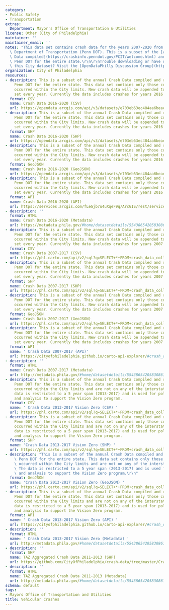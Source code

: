 ```yaml
---
category:
- Public Safety
- Transportation
extras:
  Department: Mayor's Office of Transportation & Utilities
license: Other (City of Philadelphia)
maintainer: ''
maintainer_email: ''
notes: "This data set contains crash data for the years 2007-2020 from the Pennsylvania\
  \ Department of Transportation (Penn DOT). This is a subset of the [annual Crash\
  \ Data compiled](https://crashinfo.penndot.gov/PCIT/welcome.html) and released by\
  \ Penn DOT for the entire state.\r\n\r\nTrouble downloading or have questions about\
  \ this City dataset? Visit the [OpenDataPhilly Discussion Group](http://www.phila.gov/data/discuss/)"
organization: City of Philadelphia
resources:
- description: This is a subset of the annual Crash Data compiled and released by
    Penn DOT for the entire state. This data set contains only those crashes that
    occurred within the City limits. New crash data will be appended to this data
    set every year. Currently the data includes crashes for years 2016 to 2020.
  format: CSV
  name: Crash Data 2016-2020 (CSV)
  url: https://opendata.arcgis.com/api/v3/datasets/e703eb63ec484aa6beae1268372efa53_0/downloads/data?format=csv&spatialRefId=4326
- description: This is a subset of the annual Crash Data compiled and released by
    Penn DOT for the entire state. This data set contains only those crashes that
    occurred within the City limits. New crash data will be appended to this data
    set every year. Currently the data includes crashes for years 2016 to 2020.
  format: SHP
  name: Crash Data 2016-2020 (SHP)
  url: https://opendata.arcgis.com/api/v3/datasets/e703eb63ec484aa6beae1268372efa53_0/downloads/data?format=shp&spatialRefId=4326
- description: This is a subset of the annual Crash Data compiled and released by
    Penn DOT for the entire state. This data set contains only those crashes that
    occurred within the City limits. New crash data will be appended to this data
    set every year. Currently the data includes crashes for years 2016 to 2020.
  format: GeoJSON
  name: Crash Data 2016-2020 (GeoJSON)
  url: https://opendata.arcgis.com/api/v3/datasets/e703eb63ec484aa6beae1268372efa53_0/downloads/data?format=geojson&spatialRefId=4326
- description: This is a subset of the annual Crash Data compiled and released by
    Penn DOT for the entire state. This data set contains only those crashes that
    occurred within the City limits. New crash data will be appended to this data
    set every year. Currently the data includes crashes for years 2016 to 2020.
  format: API
  name: Crash Data 2016-2020 (API)
  url: https://services.arcgis.com/fLeGjb7u4uXqeF9q/ArcGIS/rest/services/COLLISION_CRASH_2016_2020/FeatureServer/0/query?where=1%3D1
- description: ''
  format: HTML
  name: Crash Data 2016-2020 (Metadata)
  url: https://metadata.phila.gov/#home/datasetdetails/5543865420583086178c4eba/representationdetails/61df22921ad754001febb95a/
- description: This is a subset of the annual Crash Data compiled and released by
    Penn DOT for the entire state. This data set contains only those crashes that
    occurred within the City limits. New crash data will be appended to this data
    set every year. Currently the data includes crashes for years 2007 to 2017.
  format: CSV
  name: Crash Data 2007-2017 (CSV)
  url: https://phl.carto.com/api/v2/sql?q=SELECT+*+FROM+crash_data_collision_crash_2007_2017&filename=crash_data_collision_crash_2007_2017&format=csv&skipfields=cartodb_id,the_geom,the_geom_webmercator
- description: This is a subset of the annual Crash Data compiled and released by
    Penn DOT for the entire state. This data set contains only those crashes that
    occurred within the City limits. New crash data will be appended to this data
    set every year. Currently the data includes crashes for years 2007 to 2017.
  format: SHP
  name: Crash Data 2007-2017 (SHP)
  url: https://phl.carto.com/api/v2/sql?q=SELECT+*+FROM+crash_data_collision_crash_2007_2017&filename=crash_data_collision_crash_2007_2017&format=shp&skipfields=cartodb_id
- description: This is a subset of the annual Crash Data compiled and released by
    Penn DOT for the entire state. This data set contains only those crashes that
    occurred within the City limits. New crash data will be appended to this data
    set every year. Currently the data includes crashes for years 2007 to 2017.
  format: GeoJSON
  name: Crash Data 2007-2017 (GeoJSON)
  url: https://phl.carto.com/api/v2/sql?q=SELECT+*+FROM+crash_data_collision_crash_2007_2017&filename=crash_data_collision_crash_2007_2017&format=geojson&skipfields=cartodb_id
- description: This is a subset of the annual Crash Data compiled and released by
    Penn DOT for the entire state. This data set contains only those crashes that
    occurred within the City limits. New crash data will be appended to this data
    set every year. Currently the data includes crashes for years 2007 to 2017.
  format: API
  name: ' Crash Data 2007-2017 (API)'
  url: https://cityofphiladelphia.github.io/carto-api-explorer/#crash_data_collision_crash_2007_2017
- description: ''
  format: HTML
  name: Crash Data 2007-2017 (Metadata)
  url: http://metadata.phila.gov/#home/datasetdetails/5543865420583086178c4eba/representationdetails/5c410c6431621f086214c7cd/
- description: This is a subset of the annual Crash Data compiled and released by
    Penn DOT for the entire state. This data set contains only those crashes that
    occurred within the City limits and are not on any of the interstate roads. The
    data is restricted to a 5 year span (2013-2017) and is used for policy planning
    and analysis to support the Vision Zero program.
  format: CSV
  name: ' Crash Data 2013-2017 Vision Zero (CSV) '
  url: https://phl.carto.com/api/v2/sql?q=SELECT+*+FROM+crash_data_collision_crash_2013_2017_vz&filename=crash_data_collision_crash_2013_2017_vz&format=csv&skipfields=cartodb_id,the_geom,the_geom_webmercator
- description: This is a subset of the annual Crash Data compiled and released by
    Penn DOT for the entire state. This data set contains only those crashes that
    occurred within the City limits and are not on any of the interstate roads. The
    data is restricted to a 5 year span (2013-2017) and is used for policy planning
    and analysis to support the Vision Zero program.
  format: SHP
  name: 'Crash Data 2013-2017 Vision Zero (SHP) '
  url: https://phl.carto.com/api/v2/sql?q=SELECT+*+FROM+crash_data_collision_crash_2013_2017_vz&filename=crash_data_collision_crash_2013_2017_vz&format=shp&skipfields=cartodb_id
- description: "This is a subset of the annual Crash Data compiled and released by\
    \ Penn DOT for the entire state. This data set contains only those crashes that\
    \ occurred within the City limits and are not on any of the interstate roads.\
    \ The data is restricted to a 5 year span (2013-2017) and is used for policy planning\
    \ and analysis to support the Vision Zero program.\r\n"
  format: GeoJSON
  name: 'Crash Data 2013-2017 Vision Zero (GeoJSON) '
  url: https://phl.carto.com/api/v2/sql?q=SELECT+*+FROM+crash_data_collision_crash_2013_2017_vz&filename=crash_data_collision_crash_2013_2017_vz&format=geojson&skipfields=cartodb_id
- description: This is a subset of the annual Crash Data compiled and released by
    Penn DOT for the entire state. This data set contains only those crashes that
    occurred within the City limits and are not on any of the interstate roads. The
    data is restricted to a 5 year span (2013-2017) and is used for policy planning
    and analysis to support the Vision Zero program.
  format: API
  name: ' Crash Data 2013-2017 Vision Zero (API) '
  url: https://cityofphiladelphia.github.io/carto-api-explorer/#crash_data_collision_crash_2013_2017_vz
- description: ''
  format: HTML
  name: ' Crash Data 2013-2017 Vision Zero (Metadata) '
  url: http://metadata.phila.gov/#home/datasetdetails/5543865420583086178c4eba/representationdetails/5c4114cde23cad276ca4245c/
- description: ''
  format: SHP
  name: TAZ Aggregated Crash Data 2011-2013 (SHP)
  url: https://github.com/CityOfPhiladelphia/crash-data/tree/master/CrashData_2011_2013_NoFreeways
- description: ''
  format: HTML
  name: TAZ Aggregated Crash Data 2011-2013 (Metadata)
  url: http://metadata.phila.gov/#home/datasetdetails/5543865420583086178c4eba/representationdetails/55708cb1769f8e8c48483217/
schema: default
tags:
- Mayors Office of Transportation and Utilities
title: Vehicular Crashes
---
```

